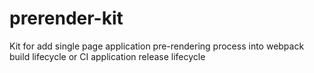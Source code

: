 # prerender-kit
Kit for add single page application pre-rendering process into webpack build lifecycle or CI application release lifecycle
